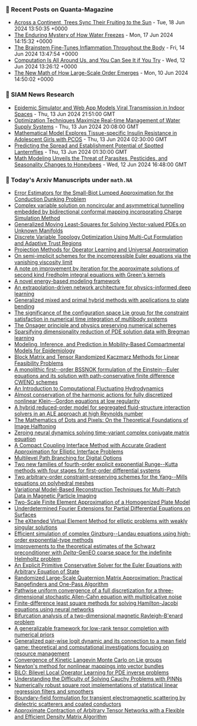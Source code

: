### 📝 Recent Posts on Quanta-Magazine
<!-- quanta starts -->
* <a href="https://www.quantamagazine.org/across-a-continent-trees-sync-their-fruiting-to-the-sun-20240618/">Across a Continent, Trees Sync Their Fruiting to the Sun</a> - Tue, 18 Jun 2024 13:50:35 +0000
* <a href="https://www.quantamagazine.org/the-enduring-mystery-of-how-water-freezes-20240617/">The Enduring Mystery of How Water Freezes</a> - Mon, 17 Jun 2024 14:15:32 +0000
* <a href="https://www.quantamagazine.org/the-brainstem-fine-tunes-inflammation-throughout-the-body-20240614/">The Brainstem Fine-Tunes Inflammation Throughout the Body</a> - Fri, 14 Jun 2024 13:47:54 +0000
* <a href="https://www.quantamagazine.org/computation-is-all-around-us-and-you-can-see-it-if-you-try-20240612/">Computation Is All Around Us, and You Can See It if You Try</a> - Wed, 12 Jun 2024 13:26:12 +0000
* <a href="https://www.quantamagazine.org/the-new-math-of-how-large-scale-order-emerges-20240610/">The New Math of How Large-Scale Order Emerges</a> - Mon, 10 Jun 2024 14:50:02 +0000
<!-- quanta ends -->

### 📝 SIAM News Research
<!-- siam-news starts -->
* <a href="https://sinews.siam.org/Details-Page/epidemic-simulator-and-web-app-models-viral-transmission-in-indoor-spaces">Epidemic Simulator and Web App Models Viral Transmission in Indoor Spaces</a> - Thu, 13 Jun 2024 21:51:00 GMT
* <a href="https://sinews.siam.org/Details-Page/optimization-techniques-maximize-real-time-management-of-water-supply-systems">Optimization Techniques Maximize Real-time Management of Water Supply Systems</a> - Thu, 13 Jun 2024 20:08:00 GMT
* <a href="https://sinews.siam.org/Details-Page/mathematical-model-explores-tissue-specific-insulin-resistance-in-adolescent-girls-with-pcos">Mathematical Model Explores Tissue-specific Insulin Resistance in Adolescent Girls with PCOS</a> - Thu, 13 Jun 2024 02:30:00 GMT
* <a href="https://sinews.siam.org/Details-Page/predicting-the-spread-and-establishment-potential-of-spotted-lanternflies">Predicting the Spread and Establishment Potential of Spotted Lanternflies</a> - Thu, 13 Jun 2024 01:30:00 GMT
* <a href="https://sinews.siam.org/Details-Page/math-modeling-unveils-the-threat-of-parasites-pesticides-and-seasonality-changes-to-honeybees">Math Modeling Unveils the Threat of Parasites, Pesticides, and Seasonality Changes to Honeybees</a> - Wed, 12 Jun 2024 16:48:00 GMT
<!-- siam-news ends -->

### 📝 Today's Arxiv Manuscripts under ``math.NA``
<!-- arxiv-math-na starts -->
* <a href="https://arxiv.org/abs/2406.12047">Error Estimators for the Small-Biot Lumped Approximation for the Conduction Dunking Problem</a>
* <a href="https://arxiv.org/abs/2406.12148">Complex variable solution on noncircular and asymmetrical tunnelling embedded by bidirectional conformal mapping incorporating Charge Simulation Method</a>
* <a href="https://arxiv.org/abs/2406.12210">Generalized Moving Least-Squares for Solving Vector-valued PDEs on Unknown Manifolds</a>
* <a href="https://arxiv.org/abs/2406.12215">Discrete Variable Topology Optimization Using Multi-Cut Formulation and Adaptive Trust Regions</a>
* <a href="https://arxiv.org/abs/2406.12264">Projection Methods for Operator Learning and Universal Approximation</a>
* <a href="https://arxiv.org/abs/2406.12320">On semi-implicit schemes for the incompressible Euler equations via the vanishing viscosity limit</a>
* <a href="https://arxiv.org/abs/2406.12343">A note on improvement by iteration for the approximate solutions of second kind Fredholm integral equations with Green's kernels</a>
* <a href="https://arxiv.org/abs/2406.12391">A novel energy-based modeling framework</a>
* <a href="https://arxiv.org/abs/2406.12460">An extrapolation-driven network architecture for physics-informed deep learning</a>
* <a href="https://arxiv.org/abs/2406.12541">Generalized mixed and primal hybrid methods with applications to plate bending</a>
* <a href="https://arxiv.org/abs/2406.12571">The significance of the configuration space Lie group for the constraint satisfaction in numerical time integration of multibody systems</a>
* <a href="https://arxiv.org/abs/2406.12652">The Onsager principle and physics preserving numerical schemes</a>
* <a href="https://arxiv.org/abs/2406.12672">Sparsifying dimensionality reduction of PDE solution data with Bregman learning</a>
* <a href="https://arxiv.org/abs/2406.12002">Modeling, Inference, and Prediction in Mobility-Based Compartmental Models for Epidemiology</a>
* <a href="https://arxiv.org/abs/2406.12021">Block Matrix and Tensor Randomized Kaczmarz Methods for Linear Feasibility Problems</a>
* <a href="https://arxiv.org/abs/2406.12055">A monolithic first--order BSSNOK formulation of the Einstein--Euler equations and its solution with path-conservative finite difference CWENO schemes</a>
* <a href="https://arxiv.org/abs/2406.12157">An Introduction to Computational Fluctuating Hydrodynamics</a>
* <a href="https://arxiv.org/abs/2406.12363">Almost conservation of the harmonic actions for fully discretized nonlinear Klein--Gordon equations at low regularity</a>
* <a href="https://arxiv.org/abs/2406.12701">A hybrid reduced-order model for segregated fluid-structure interaction solvers in an ALE approach at high Reynolds number</a>
* <a href="https://arxiv.org/abs/2406.12760">The Mathematics of Dots and Pixels: On the Theoretical Foundations of Image Halftoning</a>
* <a href="https://arxiv.org/abs/2406.12783">Zeroing neural dynamics solving time-variant complex conjugate matrix equation</a>
* <a href="https://arxiv.org/abs/2110.12414">A Compact Coupling Interface Method with Accurate Gradient Approximation for Elliptic Interface Problems</a>
* <a href="https://arxiv.org/abs/2209.03017">Multilevel Path Branching for Digital Options</a>
* <a href="https://arxiv.org/abs/2210.12407">Two new families of fourth-order explicit exponential Runge--Kutta methods with four stages for first-order differential systems</a>
* <a href="https://arxiv.org/abs/2306.09751">Two arbitrary-order constraint-preserving schemes for the Yang--Mills equations on polyhedral meshes</a>
* <a href="https://arxiv.org/abs/2306.14454">Variational Model-Based Reconstruction Techniques for Multi-Patch Data in Magnetic Particle Imaging</a>
* <a href="https://arxiv.org/abs/2308.14431">Two-Scale Finite Element Approximation of a Homogenized Plate Model</a>
* <a href="https://arxiv.org/abs/2401.04328">Underdetermined Fourier Extensions for Partial Differential Equations on Surfaces</a>
* <a href="https://arxiv.org/abs/2402.02902">The eXtended Virtual Element Method for elliptic problems with weakly singular solutions</a>
* <a href="https://arxiv.org/abs/2403.02816">Efficient simulation of complex Ginzburg--Landau equations using high-order exponential-type methods</a>
* <a href="https://arxiv.org/abs/2403.18378">Improvements to the theoretical estimates of the Schwarz preconditioner with $Delta$-GenEO coarse space for the indefinite Helmholtz problem</a>
* <a href="https://arxiv.org/abs/2404.07710">An Explicit Primitive Conservative Solver for the Euler Equations with Arbitrary Equation of State</a>
* <a href="https://arxiv.org/abs/2404.14783">Randomized Large-Scale Quaternion Matrix Approximation: Practical Rangefinders and One-Pass Algorithm</a>
* <a href="https://arxiv.org/abs/2405.03016">Pathwise uniform convergence of a full discretization for a three-dimensional stochastic Allen-Cahn equation with multiplicative noise</a>
* <a href="https://arxiv.org/abs/2406.10758">Finite-difference least square methods for solving Hamilton-Jacobi equations using neural networks</a>
* <a href="https://arxiv.org/abs/2211.12163">Bifurcation analysis of a two-dimensional magnetic Rayleigh-B'enard problem</a>
* <a href="https://arxiv.org/abs/2302.05881">A generalizable framework for low-rank tensor completion with numerical priors</a>
* <a href="https://arxiv.org/abs/2403.01657">Generalized pair-wise logit dynamic and its connection to a mean field game: theoretical and computational investigations focusing on resource management</a>
* <a href="https://arxiv.org/abs/2403.12012">Convergence of Kinetic Langevin Monte Carlo on Lie groups</a>
* <a href="https://arxiv.org/abs/2404.04073">Newton's method for nonlinear mappings into vector bundles</a>
* <a href="https://arxiv.org/abs/2404.17789">BiLO: Bilevel Local Operator Learning for PDE inverse problems</a>
* <a href="https://arxiv.org/abs/2405.02561">Understanding the Difficulty of Solving Cauchy Problems with PINNs</a>
* <a href="https://arxiv.org/abs/2406.05188">Numerically robust square root implementations of statistical linear regression filters and smoothers</a>
* <a href="https://arxiv.org/abs/2406.05367">Boundary-field formulation for transient electromagnetic scattering by dielectric scatterers and coated conductors</a>
* <a href="https://arxiv.org/abs/2406.09769">Approximate Contraction of Arbitrary Tensor Networks with a Flexible and Efficient Density Matrix Algorithm</a>
<!-- arxiv-math-na ends -->
